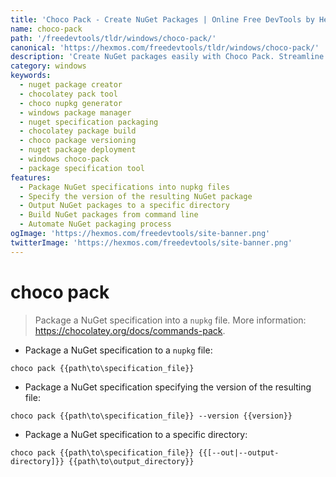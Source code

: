 ```yaml
---
title: 'Choco Pack - Create NuGet Packages | Online Free DevTools by Hexmos'
name: choco-pack
path: '/freedevtools/tldr/windows/choco-pack/'
canonical: 'https://hexmos.com/freedevtools/tldr/windows/choco-pack/'
description: 'Create NuGet packages easily with Choco Pack. Streamline your software distribution by packaging NuGet specifications. Free online tool, no registration required.'
category: windows
keywords:
  - nuget package creator
  - chocolatey pack tool
  - choco nupkg generator
  - windows package manager
  - nuget specification packaging
  - chocolatey package build
  - choco package versioning
  - nuget package deployment
  - windows choco-pack
  - package specification tool
features:
  - Package NuGet specifications into nupkg files
  - Specify the version of the resulting NuGet package
  - Output NuGet packages to a specific directory
  - Build NuGet packages from command line
  - Automate NuGet packaging process
ogImage: 'https://hexmos.com/freedevtools/site-banner.png'
twitterImage: 'https://hexmos.com/freedevtools/site-banner.png'
---
```


# choco pack

> Package a NuGet specification into a `nupkg` file.
> More information: <https://chocolatey.org/docs/commands-pack>.

- Package a NuGet specification to a `nupkg` file:

`choco pack {{path\to\specification_file}}`

- Package a NuGet specification specifying the version of the resulting file:

`choco pack {{path\to\specification_file}} --version {{version}}`

- Package a NuGet specification to a specific directory:

`choco pack {{path\to\specification_file}} {{[--out|--output-directory]}} {{path\to\output_directory}}`

